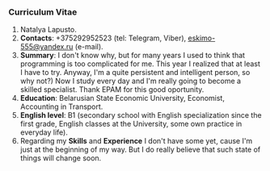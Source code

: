 ### **Curriculum Vitae**
1. Natalya Lapusto.
2. **Contacts**: +375292952523 (tel: Telegram, Viber), eskimo-555@yandex.ru (e-mail).
3. **Summary**: I don't know why, but for many years I used to think that programming is too complicated for me. This year I realized that at least I  have to try. Anyway, I'm a quite persistent and intelligent person, so why not?) Now I study every day and I'm really going to become a skilled specialist. Thank EPAM for this good oportunity.
4. **Education**: Belarusian State Economic University, Economist, Accounting in Transport.
5. **English level**: B1 (secondary school with English specialization since the first grade, English classes at the University, some own practice in everyday life).
6. Regarding my  **Skills** and **Experience** I don't have some yet, cause I'm just at the beginning of my way. But I do really believe that such state of things will change soon.
